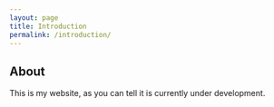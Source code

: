 ```yaml
---
layout: page
title: Introduction
permalink: /introduction/
---
```

## About

This is my website, as you can tell it is currently under development.

